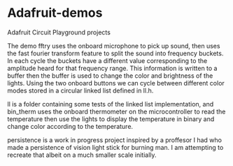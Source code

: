 # Adafruit-demos
Adafruit Circuit Playground projects

The demo fftry uses the onboard microphone to pick up sound, then uses the fast fourier transform feature to split
the sound into frequency buckets. In each cycle the buckets have a different value corresponding to the amplitude
heard for that frequency range. This information is written to a buffer then the buffer is used to change the color
and brightness of the lights. Using the two onboard buttons we can cycle between different color modes stored in
a circular linked list defined in ll.h.

ll is a folder containing some tests of the linked list implementation, and bin_therm uses the onboard thermometer
on the microcontroller to read the temperature then use the lights to display the temperature in binary and change 
color according to the temperature.

persistence is a work in progress project inspired by a proffesor I had who made a persistence of vision light stick
for burning man. I am attempting to recreate that albeit on a much smaller scale initially.
